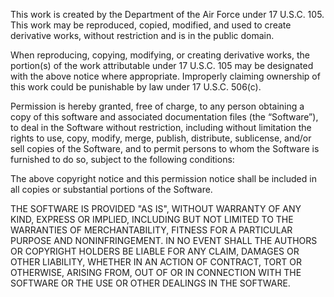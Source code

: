 This work is created by the Department of the Air Force under 17 U.S.C. 105. This work may be reproduced, copied, modified, and used to create derivative works, without restriction and is in the public domain. 

When reproducing, copying, modifying, or creating derivative works, the portion(s) of the work attributable under 17 U.S.C. 105 may be designated with the above notice where appropriate. Improperly claiming ownership of this work could be punishable by law under 17 U.S.C. 506(c).

Permission is hereby granted, free of charge, to any person obtaining a copy of this software and associated documentation files (the “Software”), to deal in the Software without restriction, including without limitation the rights to use, copy, modify, merge, publish, distribute, sublicense, and/or sell copies of the Software, and to permit persons to whom the Software is furnished to do so, subject to the following conditions:

The above copyright notice and this permission notice shall be included in all copies or substantial portions of the Software.

THE SOFTWARE IS PROVIDED "AS IS", WITHOUT WARRANTY OF ANY KIND, EXPRESS OR IMPLIED, INCLUDING BUT NOT LIMITED TO THE WARRANTIES OF MERCHANTABILITY, FITNESS FOR A PARTICULAR PURPOSE AND NONINFRINGEMENT. IN NO EVENT SHALL THE AUTHORS OR COPYRIGHT HOLDERS BE LIABLE FOR ANY CLAIM, DAMAGES OR OTHER LIABILITY, WHETHER IN AN ACTION OF CONTRACT, TORT OR OTHERWISE, ARISING FROM, OUT OF OR IN CONNECTION WITH THE SOFTWARE OR THE USE OR OTHER DEALINGS IN THE SOFTWARE.
